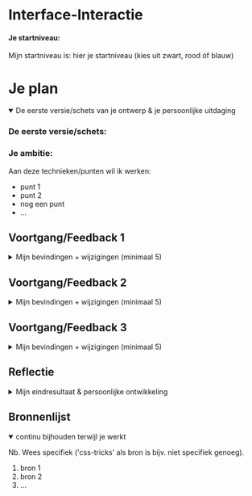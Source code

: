 # Interface-Interactie

#### Je startniveau:

Mijn startniveau is: hier je startniveau (kies uit zwart, rood óf blauw)

# Je plan

<details open>
  <summary>De eerste versie/schets van je ontwerp & je persoonlijke uitdaging</summary>

### De eerste versie/schets:

### Je ambitie:

Aan deze technieken/punten wil ik werken:

- punt 1
- punt 2
- nog een punt
- ...

</details>

## Voortgang/Feedback 1

<details>
  <summary>Mijn bevindingen + wijzigingen (minimaal 5)</summary>

### Bevinding 1:

Omschrijving van wat er nog niet orde was (tekst en afbeeding(en)).

#### oplossing:

Beschrijving hoe je het hebt hebt opgelost of als het niet gelukt is hoe je het zou oplossen (tekst en afbeeding(en)).

### Bevinding 2:

Omschrijving van wat er nog niet orde was (tekst en afbeeding(en)).

#### oplossing:

Beschrijving hoe je het hebt hebt opgelost of als het niet gelukt is hoe je het zou oplossen (tekst en afbeeding(en)).

### Bevinding 3:

...

</details>

## Voortgang/Feedback 2

<details>
  <summary>Mijn bevindingen + wijzigingen (minimaal 5)</summary>
  
  ### Bevinding 1:
  Omschrijving van wat er nog niet orde was (tekst en afbeeding(en)).

#### oplossing:

Beschrijving hoe je het hebt hebt opgelost of als het niet gelukt is hoe je het zou oplossen (tekst en afbeeding(en)).

### Bevinding 2:

Omschrijving van wat er nog niet orde was (tekst en afbeeding(en)).

#### oplossing:

Beschrijving hoe je het hebt hebt opgelost of als het niet gelukt is hoe je het zou oplossen (tekst en afbeeding(en)).

### Bevinding 3:

...

</details>

## Voortgang/Feedback 3

<details>
  <summary>Mijn bevindingen + wijzigingen (minimaal 5)</summary>
  
  ### Bevinding 1:
  Omschrijving van wat er nog niet orde was (tekst en afbeeding(en)).

#### oplossing:

Beschrijving hoe je het hebt hebt opgelost of als het niet gelukt is hoe je het zou oplossen (tekst en afbeeding(en)).

### Bevinding 2:

Omschrijving van wat er nog niet orde was (tekst en afbeeding(en)).

#### oplossing:

Beschrijving hoe je het hebt hebt opgelost of als het niet gelukt is hoe je het zou oplossen (tekst en afbeeding(en)).

### Bevinding 3:

...

</details>

## Reflectie

<details>
  <summary>Mijn eindresultaat & persoonlijke ontwikkeling</summary>

### Je uitkomst - karakteristiek screenshot(s):

### Dit ging goed/Heb ik geleerd:

Korte omschrijving met plaatje(s)

### Dit was lastig/Is niet gelukt:

Korte omschrijving met plaatje(s)

</details>

## Bronnenlijst

<details open>
<summary>continu bijhouden terwijl je werkt</summary>

Nb. Wees specifiek ('css-tricks' als bron is bijv. niet specifiek genoeg).

1. bron 1
2. bron 2
3. ...

</details>
